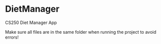 # DietManager
CS250 Diet Manager App

Make sure all files are in the same folder when running the project to avoid errors!
